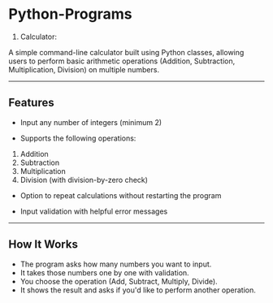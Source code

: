 # Python-Programs

1. Calculator:

A simple command-line calculator built using Python classes, allowing users to perform basic arithmetic operations (Addition, Subtraction, Multiplication, Division) on multiple numbers.

--------
Features
--------
- Input any number of integers (minimum 2)

- Supports the following operations:
1. Addition
2. Subtraction
3. Multiplication
4. Division (with division-by-zero check)

- Option to repeat calculations without restarting the program

- Input validation with helpful error messages

------------
How It Works
------------
- The program asks how many numbers you want to input.
- It takes those numbers one by one with validation.
- You choose the operation (Add, Subtract, Multiply, Divide).
- It shows the result and asks if you'd like to perform another operation.
